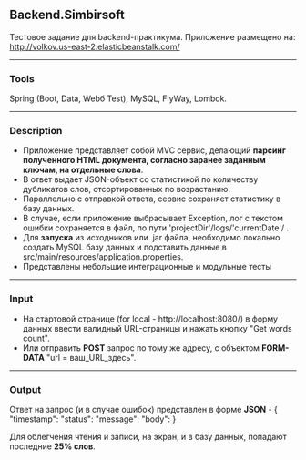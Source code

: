 ## Backend.Simbirsoft
Тестовое задание для backend-практикума.
Приложение размещено на: http://volkov.us-east-2.elasticbeanstalk.com/
____
### Tools 
Spring (Boot, Data, Webб Test), MySQL, FlyWay, Lombok.
____
### Description
 - Приложение представляет собой MVC сервис, делающий **парсинг полученного HTML документа, согласно заранее заданным ключам, на отдельные слова**.
 - В ответ выдает JSON-объект со статистикой по количеству дубликатов слов, отсортированных по возрастанию.
 - Параллельно с отправкой ответа, сервис сохраняет статистику в базу данных. 
 - В случае, если приложение выбрасывает Exception, лог с текстом ошибки сохраняется в файл, по пути 'projectDir'/logs/'currentDate'/ .
 - Для **запуска** из исходников или .jar файла, необходимо локально создать MySQL базу данных и подставить данные в src/main/resources/application.properties.
 - Представлены небольшие интеграционные и модульные тесты
____
### Input
 - На стартовой странице (for local - http://localhost:8080/) в форму данных ввести валидный URL-страницы и нажать кнопку "Get words count".
 - Или отправить **POST** запрос по тому же адресу, с объектом **FORM-DATA** "url = ваш_URL_здесь".
____
### Output
Ответ на запрос (и в случае ошибок) представлен в форме **JSON** - 
{
  "timestamp": 
  "status": 
  "message": 
  "body": 
}

Для облегчения чтения и записи, на экран, и в базу данных, попадают последние **25% слов**.
